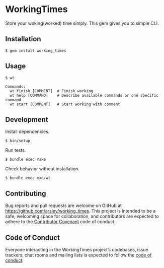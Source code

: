 # WorkingTimes

Store your woking(worked) time simply.
This gem gives you to simple CLI.

## Installation

```
$ gem install working_times
```

## Usage

```
$ wt

Commands:
  wt finish [COMMENT]  # Finish working
  wt help [COMMAND]    # Describe available commands or one specific command
  wt start [COMMENT]   # Start working with comment
```

## Development

Install dependencies.

```
$ bin/setup
```

Run tests.

```
$ bundle exec rake
```

Check behavior without installation.

```
$ bundle exec exe/wt
```

## Contributing

Bug reports and pull requests are welcome on GitHub at https://github.com/arsley/working_times. This project is intended to be a safe, welcoming space for collaboration, and contributors are expected to adhere to the [Contributor Covenant](http://contributor-covenant.org) code of conduct.

## Code of Conduct

Everyone interacting in the WorkingTimes project’s codebases, issue trackers, chat rooms and mailing lists is expected to follow the [code of conduct](https://github.com/arsley/working_times/blob/master/CODE_OF_CONDUCT.md).
